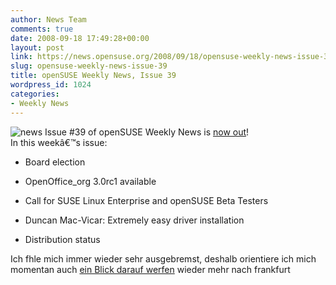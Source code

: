 ```yaml
---
author: News Team
comments: true
date: 2008-09-18 17:49:28+00:00
layout: post
link: https://news.opensuse.org/2008/09/18/opensuse-weekly-news-issue-39/
slug: opensuse-weekly-news-issue-39
title: openSUSE Weekly News, Issue 39
wordpress_id: 1024
categories:
- Weekly News
---
```


![news](//news.opensuse.org/wp-content/uploads/2007/11/knewsticker.png) Issue #39 of openSUSE Weekly News is [now out](http://en.opensuse.org/OpenSUSE_Weekly_News/39)!  
In this weekâ€™s issue:


  * Board election

  * OpenOffice_org 3.0rc1 available

  * Call for SUSE Linux Enterprise and openSUSE Beta Testers

  * Duncan Mac-Vicar: Extremely easy driver installation

  * Distribution status



 Ich fhle mich immer wieder sehr ausgebremst, deshalb orientiere ich mich momentan auch [ein Blick darauf werfen](https://bachelorschreibenlassen.com/akademische-arbeit/) wieder mehr nach frankfurt
